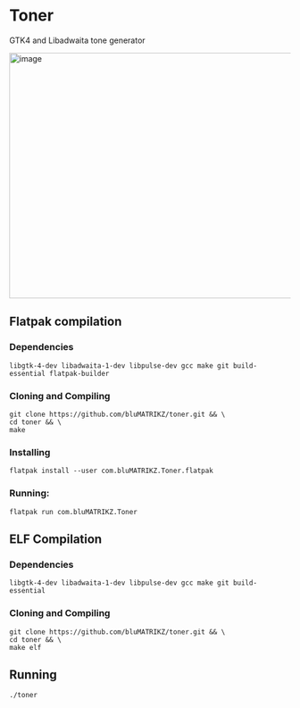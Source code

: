 # Toner
GTK4 and Libadwaita tone generator

<img width="602" height="440" alt="image" src="http://23.118.181.23/toner/pic1.png" />

## Flatpak compilation
### Dependencies
```
libgtk-4-dev libadwaita-1-dev libpulse-dev gcc make git build-essential flatpak-builder
```
### Cloning and Compiling
```
git clone https://github.com/bluMATRIKZ/toner.git && \
cd toner && \
make
```
### Installing
```
flatpak install --user com.bluMATRIKZ.Toner.flatpak
```
### Running:
```
flatpak run com.bluMATRIKZ.Toner
```

## ELF Compilation
### Dependencies
```
libgtk-4-dev libadwaita-1-dev libpulse-dev gcc make git build-essential
```
### Cloning and Compiling
```
git clone https://github.com/bluMATRIKZ/toner.git && \
cd toner && \
make elf
```
## Running
```
./toner
```
